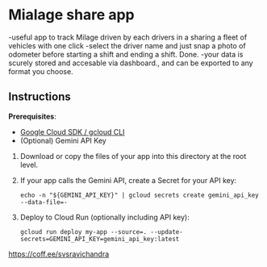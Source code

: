 # Mialage share app
-useful app to track Milage driven by each drivers in a sharing a fleet of vehicles with one click
-select the driver name and just snap a photo of odometer before starting a shift and ending a shift. Done.
-your data is scurely stored and accesable via dashboard., and can be exported to any format you choose.


## Instructions

**Prerequisites**:
- [Google Cloud SDK / gcloud CLI](https://cloud.google.com/sdk/docs/install)
- (Optional) Gemini API Key

1. Download or copy the files of your app into this directory at the root level.
2. If your app calls the Gemini API, create a Secret for your API key:
     ```
     echo -n "${GEMINI_API_KEY}" | gcloud secrets create gemini_api_key --data-file=-
     ```

3.  Deploy to Cloud Run (optionally including API key):
    ```
    gcloud run deploy my-app --source=. --update-secrets=GEMINI_API_KEY=gemini_api_key:latest
    ```

https://coff.ee/svsravichandra
